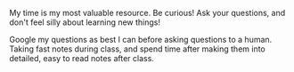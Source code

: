 My time is my most valuable resource.
Be curious! Ask your questions, and don't feel silly about learning new things!


Google my questions as best I can before asking questions to a human.
Taking fast notes during class, and spend time after making them into detailed, easy to read notes after class. 
